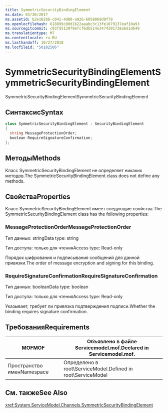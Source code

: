 ```yaml
---
title: SymmetricSecurityBindingElement
ms.date: 03/30/2017
ms.assetid: b2e182b6-c041-4d80-a926-6058068d9f79
ms.openlocfilehash: 618899c80d1b22aaabc3c13fe1079137eaf10a93
ms.sourcegitcommit: c93fd5139f9efcf6db514e3474301738a6d1d649
ms.translationtype: MT
ms.contentlocale: ru-RU
ms.lasthandoff: 10/27/2018
ms.locfileid: "50182506"
---
```

# <a name="symmetricsecuritybindingelement"></a><span data-ttu-id="19f43-102">SymmetricSecurityBindingElement</span><span class="sxs-lookup"><span data-stu-id="19f43-102">SymmetricSecurityBindingElement</span></span>
<span data-ttu-id="19f43-103">SymmetricSecurityBindingElement</span><span class="sxs-lookup"><span data-stu-id="19f43-103">SymmetricSecurityBindingElement</span></span>  
  
## <a name="syntax"></a><span data-ttu-id="19f43-104">Синтаксис</span><span class="sxs-lookup"><span data-stu-id="19f43-104">Syntax</span></span>  
  
```csharp
class SymmetricSecurityBindingElement : SecurityBindingElement  
{  
  string MessageProtectionOrder;  
  boolean RequireSignatureConfirmation;  
};  
```  
  
## <a name="methods"></a><span data-ttu-id="19f43-105">Методы</span><span class="sxs-lookup"><span data-stu-id="19f43-105">Methods</span></span>  
 <span data-ttu-id="19f43-106">Класс SymmetricSecurityBindingElement не определяет никаких методов.</span><span class="sxs-lookup"><span data-stu-id="19f43-106">The SymmetricSecurityBindingElement class does not define any methods.</span></span>  
  
## <a name="properties"></a><span data-ttu-id="19f43-107">Свойства</span><span class="sxs-lookup"><span data-stu-id="19f43-107">Properties</span></span>  
 <span data-ttu-id="19f43-108">Класс SymmetricSecurityBindingElement имеет следующие свойства.</span><span class="sxs-lookup"><span data-stu-id="19f43-108">The SymmetricSecurityBindingElement class has the following properties:</span></span>  
  
### <a name="messageprotectionorder"></a><span data-ttu-id="19f43-109">MessageProtectionOrder</span><span class="sxs-lookup"><span data-stu-id="19f43-109">MessageProtectionOrder</span></span>  
 <span data-ttu-id="19f43-110">Тип данных: string</span><span class="sxs-lookup"><span data-stu-id="19f43-110">Data type: string</span></span>  
  
 <span data-ttu-id="19f43-111">Тип доступа: только для чтения</span><span class="sxs-lookup"><span data-stu-id="19f43-111">Access type: Read-only</span></span>  
  
 <span data-ttu-id="19f43-112">Порядок шифрования и подписывания сообщений для данной привязки.</span><span class="sxs-lookup"><span data-stu-id="19f43-112">The order of message encryption and signing for this binding.</span></span>  
  
### <a name="requiresignatureconfirmation"></a><span data-ttu-id="19f43-113">RequireSignatureConfirmation</span><span class="sxs-lookup"><span data-stu-id="19f43-113">RequireSignatureConfirmation</span></span>  
 <span data-ttu-id="19f43-114">Тип данных: boolean</span><span class="sxs-lookup"><span data-stu-id="19f43-114">Data type: boolean</span></span>  
  
 <span data-ttu-id="19f43-115">Тип доступа: только для чтения</span><span class="sxs-lookup"><span data-stu-id="19f43-115">Access type: Read-only</span></span>  
  
 <span data-ttu-id="19f43-116">Указывает, требует ли привязка подтверждения подписи.</span><span class="sxs-lookup"><span data-stu-id="19f43-116">Whether the binding requires signature confirmation.</span></span>  
  
## <a name="requirements"></a><span data-ttu-id="19f43-117">Требования</span><span class="sxs-lookup"><span data-stu-id="19f43-117">Requirements</span></span>  
  
|<span data-ttu-id="19f43-118">MOF</span><span class="sxs-lookup"><span data-stu-id="19f43-118">MOF</span></span>|<span data-ttu-id="19f43-119">Объявлено в файле Servicemodel.mof.</span><span class="sxs-lookup"><span data-stu-id="19f43-119">Declared in Servicemodel.mof.</span></span>|  
|---------|-----------------------------------|  
|<span data-ttu-id="19f43-120">Пространство имен</span><span class="sxs-lookup"><span data-stu-id="19f43-120">Namespace</span></span>|<span data-ttu-id="19f43-121">Определено в root\ServiceModel.</span><span class="sxs-lookup"><span data-stu-id="19f43-121">Defined in root\ServiceModel</span></span>|  
  
## <a name="see-also"></a><span data-ttu-id="19f43-122">См. также</span><span class="sxs-lookup"><span data-stu-id="19f43-122">See Also</span></span>  
 <xref:System.ServiceModel.Channels.SymmetricSecurityBindingElement>

